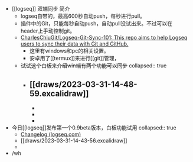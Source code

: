 - [[logseq]] 双端同步 简介
	- logseq自带的，最高600秒自动push，每秒进行pull。
	- 插件中的Git，只能每秒自动push，自动pull没试出来。不过可以在header上手动控制git。
	- [CharlesChiuGit/Logseq-Git-Sync-101: This repo aims to help Logseq users to sync their data with Git and GitHub.](https://github.com/CharlesChiuGit/Logseq-Git-Sync-101)
		- 这里有windows和pc的相关设置。
		- 安卓用了[[termux]]来进行[[git]]管理，
	- ~~试试这个白板来介绍win端有两个功能可以同步~~
	  collapsed:: true
		- [[draws/2023-03-31-14-48-59.excalidraw]]
			-
			-
			-
			-
- 今日[[logseq]]发布第一个0.9beta版本，白板功能试用
  collapsed:: true
	- [Changelog (logseq.com)](https://docs.logseq.com/#/page/changelog)
	- [[draws/2023-03-31-14-43-56.excalidraw]]
	-
- /wh